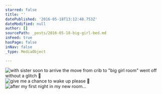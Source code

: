 ```yaml
---
starred: false
title: ''
datePublished: '2016-05-18T13:12:48.753Z'
dateModified: null
author: []
sourcePath: _posts/2016-05-18-big-girl-bed.md
inFeed: true
hasPage: false
inNav: false
_type: MediaObject

---
```

![with sister soon to arrive the move from crib to "big girl room" went off without a glitch ](https://the-grid-user-content.s3-us-west-2.amazonaws.com/c42f825a-e0dd-463c-bb7a-723e13aa91d9.jpg)
![give me a chance to wake up please ](https://the-grid-user-content.s3-us-west-2.amazonaws.com/222cfc6f-e0c7-4003-a553-c06fb3feb29a.jpg)
![after my first night in my new room...](https://the-grid-user-content.s3-us-west-2.amazonaws.com/a493f758-c628-40aa-be3e-60a3b802aebd.jpg)